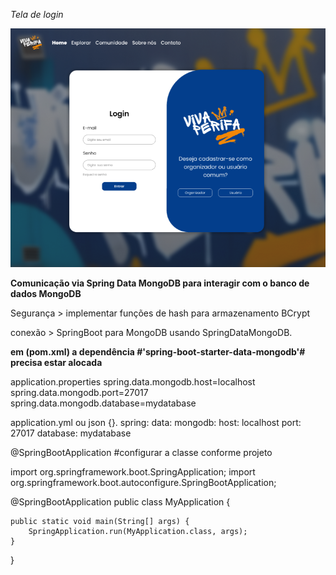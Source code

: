*Tela de login*

![tela](tela.png)

**Comunicação via Spring Data MongoDB para interagir com o banco de dados MongoDB**

Segurança > implementar funções de hash para armazenamento BCrypt

conexão > SpringBoot para MongoDB usando SpringDataMongoDB.

 **em (pom.xml) a dependência #'spring-boot-starter-data-mongodb'# precisa estar alocada**
 
application.properties
spring.data.mongodb.host=localhost
spring.data.mongodb.port=27017
spring.data.mongodb.database=mydatabase

 application.yml ou json {}.
      spring:
        data:
          mongodb:
            host: localhost
              port: 27017
                database: mydatabase

@SpringBootApplication #configurar a classe conforme projeto

import org.springframework.boot.SpringApplication;
import org.springframework.boot.autoconfigure.SpringBootApplication;

@SpringBootApplication
public class MyApplication {

    public static void main(String[] args) {
        SpringApplication.run(MyApplication.class, args);
    }
}
